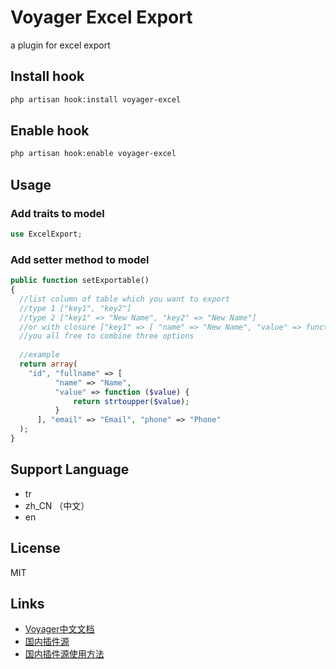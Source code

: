 # Voyager Excel Export

a plugin for excel export 

## Install hook

```bash
php artisan hook:install voyager-excel
```

## Enable hook

```bash
php artisan hook:enable voyager-excel
```

## Usage

### Add traits to model

```php
use ExcelExport;

```

### Add setter method to model

```php
public function setExportable()
{
  //list column of table which you want to export
  //type 1 ["key1", "key2"]
  //type 2 ["key1" => "New Name", "key2" => "New Name"]
  //or with closure ["key1" => [ "name" => "New Name", "value" => function($value){ return $value } ]]
  //you all free to combine three options
  
  //example
  return array(
    "id", "fullname" => [
          "name" => "Name",
          "value" => function ($value) {
              return strtoupper($value);
          }
      ], "email" => "Email", "phone" => "Phone"
  );
}
```

## Support Language

- tr
- zh_CN （中文）
- en 

## License

MIT

## Links

- [Voyager中文文档](http://doc.laravel-voyager.cn/)
- [国内插件源](http://satisfy.xiaoqiezi.top)
- [国内插件源使用方法](http://doc.laravel-voyager.cn/getting-started/installation.html#%E5%AE%89%E8%A3%85%E4%B8%AD%E6%96%87%E8%AF%AD%E8%A8%80%E5%8C%85)
